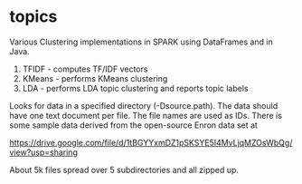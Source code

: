 # topics
Various Clustering implementations in SPARK using DataFrames and in Java.

1. TFIDF - computes TF/IDF vectors
2. KMeans - performs KMeans clustering 
3. LDA - performs LDA topic clustering and reports topic labels

Looks for data in a specified directory (-Dsource.path). The data should have one text document per file. 
The file names are used as IDs.  There is some sample data derived from the open-source Enron data set at 

https://drive.google.com/file/d/1tBGYYxmDZ1pSKSYE5I4MvLjqMZOsWbQg/view?usp=sharing

About 5k files spread over 5 subdirectories and all zipped up.



